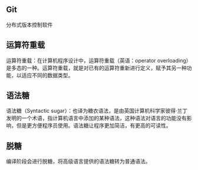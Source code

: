 ## Git

分布式版本控制软件

## 运算符重载

运算符重载：在计算机程序设计中，运算符重载（英语：operator overloading）是多态的一种。运算符重载，就是对已有的运算符重新进行定义，赋予其另一种功能，以适应不同的数据类型。

## 语法糖

语法糖（Syntactic sugar）：也译为糖衣语法，是由英国计算机科学家彼得·兰丁发明的一个术语，指计算机语言中添加的某种语法，这种语法对语言的功能没有影响，但是更方便程序员使用。语法糖让程序更加简洁，有更高的可读性。

## 脱糖

编译阶段会进行脱糖，将高级语言提供的语法糖转为普通语法。
